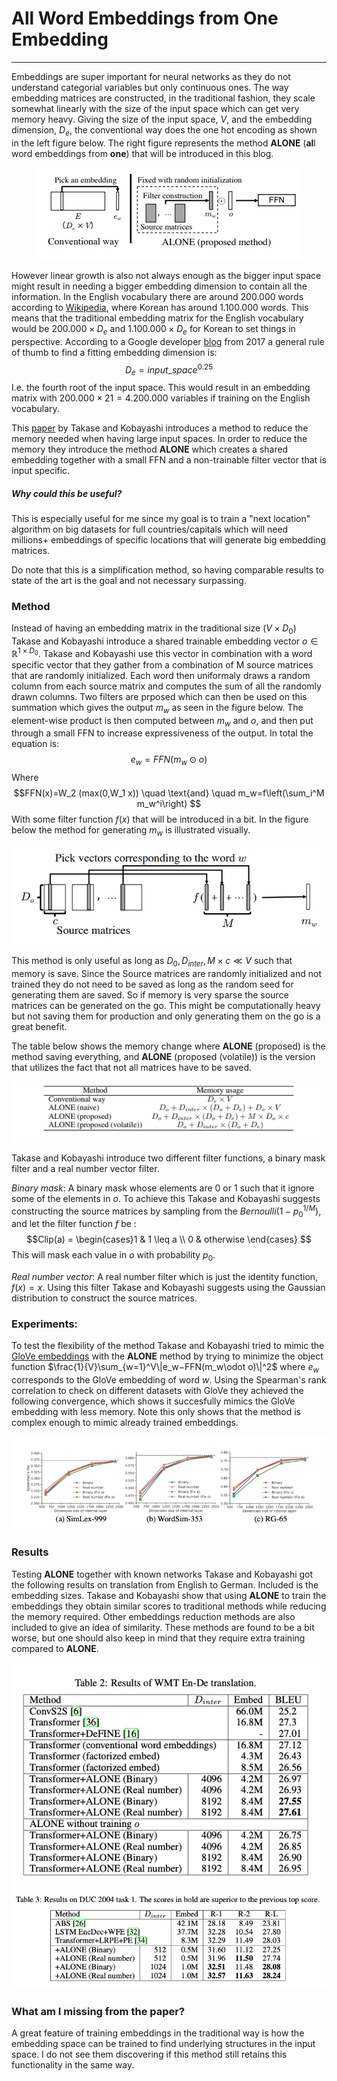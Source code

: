 <script type="text/javascript" id="MathJax-script" async
  src="https://cdn.jsdelivr.net/npm/mathjax@3/es5/tex-svg.js">
</script>
# All Word Embeddings from One Embedding
---
Embeddings are super important for neural networks as they do not understand categorial variables but only continuous ones. The way embedding matrices are constructed, in the traditional fashion, they scale somewhat linearly with the size of the input space which can get very memory heavy. Giving the size of the input space, $V$, and the embedding dimension, $D_e$, the conventional way does the one hot encoding as shown in the left figure below. The right figure represents the method **ALONE** (**al**l word embeddings from **one**) that will be introduced in this blog.

<center><img src="1.png"></center>

However linear growth is also not always enough as the bigger input space might result in needing a bigger embedding dimension to contain all the information. In the English vocabulary there are around 200.000 words according to [Wikipedia](https://en.wikipedia.org/wiki/List_of_dictionaries_by_number_of_words), where Korean has around 1.100.000 words. This means that the traditional embedding matrix for the English vocabulary would be $200.000\times D_e$ and $1.100.000\times D_e$ for Korean to set things in perspective. According to a Google developer [blog](https://developers.googleblog.com/2017/11/introducing-tensorflow-feature-columns.html) from 2017 a general rule of thumb to find a fitting embedding dimension is:
$$D_e = input\_space^{0.25}$$
I.e. the fourth root of the input space. This would result in an embedding matrix with $200.000\times 21 = 4.200.000$ variables if training on the English vocabulary. 

This [paper](https://neurips.cc/virtual/2020/protected/poster_275d7fb2fd45098ad5c3ece2ed4a2824.html) by Takase and Kobayashi introduces a method to reduce the memory needed when having large input spaces. In order to reduce the memory they introduce the method **ALONE** which creates a shared embedding together with a small FFN and a non-trainable filter vector that is input specific. 

##### Why could this be useful?
This is especially useful for me since my goal is to train a "next location" algorithm on big datasets for full countries/capitals which will need millions+ embeddings of specific locations that will generate big embedding matrices. 

Do note that this is a simplification method, so having comparable results to state of the art is the goal and not necessary surpassing.

### Method
Instead of having an embedding matrix in the traditional size $(V\times D_0)$ Takase and Kobayashi introduce a shared trainable embedding vector $o\in \mathbb{R}^{1\times D_0}$. Takase and Kobayashi use this vector in combination with a word specific vector that they gather from a combination of M source matrices that are randomly initialized. Each word then uniformaly draws a random column from each source matrix and computes the sum of all the randomly drawn columns. Two filters are prposed which can then be used on this summation which gives the output $m_w$ as seen in the figure below. The element-wise product is then computed between $m_w$ and $o$, and then put through a small FFN to increase expressiveness of the output. In total the equation is:
$$e_w=FFN(m_w \odot o)$$ 
Where 
$$FFN(x)=W_2 (max⁡(0,W_1 x)) \quad \text{and} \quad m_w=f\left(\sum_i^M m_w^i\right) $$
With some filter function $f(x)$ that will be introduced in a bit. In the figure below the method for generating $m_w$ is illustrated visually.

<center><img src="2.png"></center>

This method is only useful as long as $D_0,D_{inter},M\times c≪V$ such that memory is save. Since the Source matrices are randomly initialized and not trained they do not need to be saved as long as the random seed for generating them are saved. So if memory is very sparse the source matrices can be generated on the go. This might be computationally heavy but not saving them for production and only generating them on the go is a great benefit.

 The table below shows the memory change where **ALONE** (proposed) is the method saving everything, and **ALONE** (proposed (volatile)) is the version that utilizes the fact that not all matrices have to be saved. 

<center><img src="3.png"></center>

Takase and Kobayashi introduce two different filter functions, a binary mask filter and a real number vector filter.

*Binary mask*: A binary mask whose elements are 0 or 1 such that it ignore some of the elements in $o$. To achieve this Takase and Kobayashi suggests constructing the source matrices by sampling from the $Bernoulli(1−p_0^{1/M})$, and let the filter function $f$ be :
$$Clip(a) = \begin{cases}1 & 1 \leq a \\ 0 & otherwise \end{cases} $$
This will mask each value in $o$ with probability $p_0$. 

*Real number vector*: A real number filter which is just the identity function, $f(x)=x$. Using this filter Takase and Kobayashi suggests using the Gaussian distribution to construct the source matrices.

### Experiments:
To test the flexibility of the method Takase and Kobayashi tried to mimic the [GloVe embeddings](https://nlp.stanford.edu/projects/glove/) with the **ALONE** method by trying to minimize the object function $\frac{1}{V}\sum_{w=1}^V\|e_w−FFN(m_w\odot o)\|^2$ where $e_w$ corresponds to the GloVe embedding of word $w$. Using the Spearman's rank correlation to check on different datasets with GloVe they achieved the following convergence, which shows it succesfully mimics the GloVe embedding with less memory. Note this only shows that the method is complex enough to mimic already trained embeddings.

<center><img src="4.png"></center>

### Results
Testing **ALONE** together with known networks Takase and Kobayashi got the following results on translation from English to German. Included is the embedding sizes. Takase and Kobayashi show that using **ALONE** to train the embeddings they obtain similar scores to traditional methods while reducing the memory required. Other embeddings reduction methods are also included to give an idea of similarity. These methods are found to be a bit worse, but one should also keep in mind that they require extra training compared to **ALONE**.

<center><img src="5.png"></center>
<center><img src="6.png"></center>

### What am I missing from the paper?
A great feature of training embeddings in the traditional way is how the embedding space can be trained to find underlying structures in the input space. I do not see them discovering if this method still retains this functionality in the same way.
